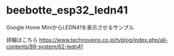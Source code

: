 # beebotte_esp32_ledn41
Google Home MiniからLEDN41を表示させるサンプル

詳細はこちら
https://www.technoveins.co.jp/tvblog/index.php/all-contents/89-system/62-ledn41
